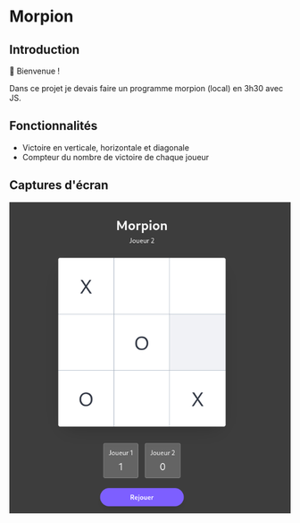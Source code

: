 # Morpion

## Introduction

👋 Bienvenue !

Dans ce projet je devais faire un programme morpion (local) en 3h30 avec JS. 

## Fonctionnalités

- Victoire en verticale, horizontale et diagonale
- Compteur du nombre de victoire de chaque joueur

## Captures d'écran

![Capture d'écran](readmefile/capture1.png)
